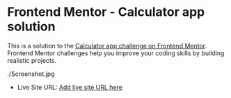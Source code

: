 # Frontend Mentor - Calculator app solution

This is a solution to the [Calculator app challenge on Frontend Mentor](https://www.frontendmentor.io/challenges/calculator-app-9lteq5N29). Frontend Mentor challenges help you improve your coding skills by building realistic projects. 

./Screenshot.jpg

- Live Site URL: [Add live site URL here](https://your-live-site-url.com)
